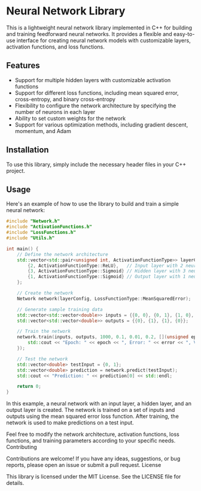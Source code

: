 # Neural Network Library

This is a lightweight neural network library implemented in C++ for building and training feedforward neural networks. It provides a flexible and easy-to-use interface for creating neural network models with customizable layers, activation functions, and loss functions.

## Features

- Support for multiple hidden layers with customizable activation functions
- Support for different loss functions, including mean squared error, cross-entropy, and binary cross-entropy
- Flexibility to configure the network architecture by specifying the number of neurons in each layer
- Ability to set custom weights for the network
- Support for various optimization methods, including gradient descent, momentum, and Adam

## Installation

To use this library, simply include the necessary header files in your C++ project.

## Usage

Here's an example of how to use the library to build and train a simple neural network:

```cpp
#include "Network.h"
#include "ActivationFunctions.h"
#include "LossFunctions.h"
#include "Utils.h"

int main() {
    // Define the network architecture
    std::vector<std::pair<unsigned int, ActivationFunctionType>> layerConfig = {
        {2, ActivationFunctionType::ReLU},   // Input layer with 2 neurons and ReLU activation
        {3, ActivationFunctionType::Sigmoid} // Hidden layer with 3 neurons and Sigmoid activation
        {1, ActivationFunctionType::Sigmoid} // Output layer with 1 neuron and Sigmoid activation
    };

    // Create the network
    Network network(layerConfig, LossFunctionType::MeanSquaredError);

    // Generate sample training data
    std::vector<std::vector<double>> inputs = {{0, 0}, {0, 1}, {1, 0}, {1, 1}};
    std::vector<std::vector<double>> outputs = {{0}, {1}, {1}, {0}};

    // Train the network
    network.train(inputs, outputs, 1000, 0.1, 0.01, 0.2, [](unsigned epoch, double error, double validationError) {
        std::cout << "Epoch: " << epoch << ", Error: " << error << ", Validation Error: " << validationError << std::endl;
    });

    // Test the network
    std::vector<double> testInput = {0, 1};
    std::vector<double> prediction = network.predict(testInput);
    std::cout << "Prediction: " << prediction[0] << std::endl;

    return 0;
}
```

In this example, a neural network with an input layer, a hidden layer, and an output layer is created. The network is trained on a set of inputs and outputs using the mean squared error loss function. After training, the network is used to make predictions on a test input.

Feel free to modify the network architecture, activation functions, loss functions, and training parameters according to your specific needs.
Contributing

Contributions are welcome! If you have any ideas, suggestions, or bug reports, please open an issue or submit a pull request.
License

This library is licensed under the MIT License. See the LICENSE file for details.
